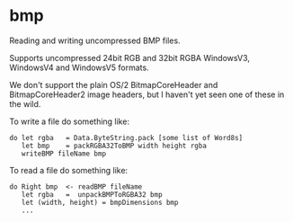 bmp
===

Reading and writing uncompressed BMP files.

Supports uncompressed 24bit RGB and 32bit RGBA WindowsV3, WindowsV4
and WindowsV5 formats.
 
We don't support the plain OS/2 BitmapCoreHeader and BitmapCoreHeader2 
image headers, but I haven't yet seen one of these in the wild.
 
To write a file do something like:

    do let rgba   = Data.ByteString.pack [some list of Word8s]
       let bmp    = packRGBA32ToBMP width height rgba
       writeBMP fileName bmp

To read a file do something like:

    do Right bmp  <- readBMP fileName
       let rgba   =  unpackBMPToRGBA32 bmp
       let (width, height) = bmpDimensions bmp
       ...
  
